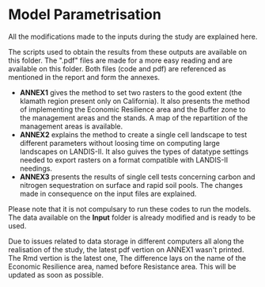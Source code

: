 # Model Parametrisation
All the modifications made to the inputs during the study are explained here.

The scripts used to obtain the results from these outputs are available on this folder.
The ".pdf" files are made for a more easy reading and are available on this folder.
Both files (code and pdf) are referenced as mentioned in the report and form the annexes.

- **ANNEX1** gives the method to set two rasters to the good extent (the klamath region present only on California). It also presents the method of implementing the Economic Resilience area and the Buffer zone to the management areas and the stands. A map of the repartition of the management areas is available.
- **ANNEX2** explains the method to create a single cell landscape to test different parameters without loosing time on computing large landscapes on LANDIS-II. It also guives the types of datatype settings needed to export rasters on a format compatible with LANDIS-II needings.
- **ANNEX3** presents the results of single cell tests concerning carbon and nitrogen sequestration on surface and rapid soil pools. The changes made in consequence on the input files are explained.

Please note that it is not compulsary to run these codes to run the models. The data available on the **Input** folder is already modified and is ready to be used.


Due to issues related to data storage in different computers all along the realisation of the study, the latest pdf vertion on ANNEX1 wasn't printed. The Rmd vertion is the latest one, The difference lays on the name of the Economic Resilience area, named before Resistance area. This will be updated as soon as possible.
